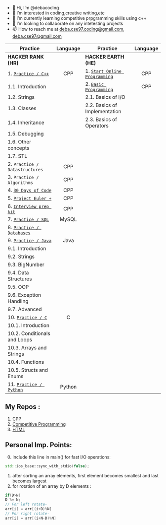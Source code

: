 - 👋 Hi, I’m @debacoding
- 👀 I’m interested in coding,creative writing,etc
- 🌱 I’m currently learning competitive prpgramming skills using c++
- 💞️ I’m looking to collaborate on any intetesting projects 
- 📫 How to reach me at deba.cse97.coding@gmail.com, deba.cse97@gmail.com

<!---
debacoding/debacoding is a ✨ special ✨ repository because its `README.md` (this file) appears on your GitHub profile.
You can click the Preview link to take a look at your changes.
--->

|    Practice    |  Language    | Practice    |  Language    |       
| ---------------|:------------:| ---------------|:------------:|
| **HACKER RANK (HR)**    |          |**HACKER EARTH (HE)** | |                           
| 1. [`Practice / C++`](https://github.com/debacoding/1.CPP/tree/main/Practice%20Problems/HACKERRANK) | CPP | 1. [`Start Online Programming`](https://github.com/debacoding/1.CPP/tree/main/Practice%20Problems/HACKEREARTH/Start%20Online%20Programming) | CPP |
| 1.1. Introduction | | 2. [`Basic Programming`](https://github.com/debacoding/1.CPP/tree/main/Practice%20Problems/HACKEREARTH/Basic%20Programming) | CPP |
| 1.2. Strings | |  2.1. Basics of I/O | |
| 1.3. Classes | | 2.2. Basics of Implementation | |
| 1.4. Inheritance | |2.3. Basics of Operators | |
| 1.5. Debugging | |
| 1.6. Other concepts | |
| 1.7. STL | | 
| 2. `Practice / Datastructures`| CPP | 
| 3. `Practice / Algorithms` | CPP | 
| 4. [`30 Days of Code`](https://github.com/debacoding/1.CPP/tree/main/Practice%20Problems/HACKERRANK%2030%20Days%20of%20Code) | CPP | 
| 5. [`Project Euler +`](https://github.com/debacoding/1.CPP/tree/main/Practice%20Problems/HACKER%20RANK%20Project%20Euler%20%2B)| CPP | 
| 6. [`Interview prep kit`](https://github.com/debacoding/1.CPP/tree/main/Practice%20Problems/HACKERRANK%20Interview%20Preparation%20Kit)| CPP | 
| 7. [`Practice / SQL`](https://github.com/debacoding/5.SQL)| MySQL | 
| 8. [`Practice / Databases`](https://github.com/debacoding/5.SQL)| | 
| 9. [`Practice / Java`](https://github.com/debacoding/6.JAVA) | Java |
| 9.1. Introduction | |
| 9.2. Strings | |
| 9.3. BigNumber | |
| 9.4. Data Structures | |
| 9.5. OOP | |
| 9.6. Exception Handling | |
| 9.7. Advanced | |
| 10. [`Practice / C`](https://github.com/debacoding/3.C)| C|
| 10.1. Introduction | |
| 10.2. Conditionals and Loops | |
| 10.3. Arrays and Strings| |
| 10.4. Functions | |
| 10.5. Structs and Enums | |
| 11. [`Practice / Python`](https://github.com/debacoding/7.PYTHON) | Python |


## My Repos :
1. [CPP](https://github.com/debacoding/1.CPP)
2. [Competitive Programming](https://github.com/debacoding/2.Competitive-Programming)
4. [HTML](https://github.com/debacoding/4.HTML)

## Personal Imp. Points:
0. Include this line in main() for fast I/O operations:
```cpp
std::ios_base::sync_with_stdio(false);
```
1. after sorting an array elements, first element becomes smallest and last becomes largest
2. for rotation of an array by D elements :
```cpp
if(D>N)
D %= N;
// For left rotate-
arr[i] = arr[(i+D)%N]
// For right rotate-
arr[i] = arr[(i+N-D)%N]
```
